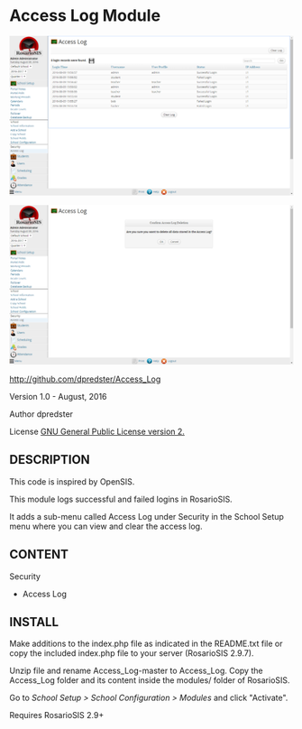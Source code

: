 Access Log Module
======================

![screenshot](https://raw.githubusercontent.com/dpredster/Access_Log/master/access_log.jpg)

![screenshot](https://raw.githubusercontent.com/dpredster/Access_Log/master/access_log_deletion.jpg)

http://github.com/dpredster/Access_Log

Version 1.0 - August, 2016

Author dpredster

License [GNU General Public License version 2.](https://www.gnu.org/licenses/old-licenses/gpl-2.0.html)


DESCRIPTION
-----------

This code is inspired by OpenSIS. 

This module logs successful and failed logins in RosarioSIS. 

It adds a sub-menu called Access Log under Security in the School Setup menu where you can 
view and clear the access log.


CONTENT
-------

Security

- Access Log	


INSTALL
-------
Make additions to the index.php file as indicated in the README.txt file or copy the included index.php file to your server (RosarioSIS 2.9.7).

Unzip file and rename Access_Log-master to Access_Log. Copy the Access_Log folder and its content inside the modules/ folder of RosarioSIS.

Go to _School Setup > School Configuration > Modules_ and click "Activate".

Requires RosarioSIS 2.9+


